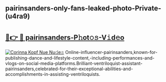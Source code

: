 ## pairinsanders-only-fans​-leaked-photo​-Private-(u4ra9)


# <h2><a href="https://mediaupload.pro?title=pairinsanders&ref=git">🔗👉 🔴 pairinsanders-P𝚑ot𝚘𝚜-V𝚒d𝚎o</a></h2>

[![Corinna Kopf Nue Nu𝚍e𝚜](https://i.imgur.com/0qMVB7G.gif)](https://mediaupload.pro?title=pairinsanders&ref=git)
Online-influencer-pairinsanders,known-for-publishing-dance-and-lifestyle-content,-including-performances-and-vlogs-on-social-media-platforms.Brilliant-ventriloquist-assistant-pairinsanders,celebrated-for-their-exceptional-abilities-and-accomplishments-in-assisting-ventriloquists.  